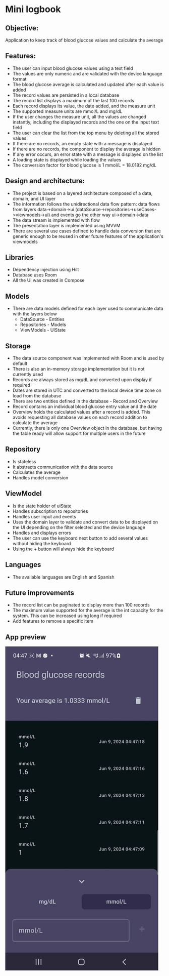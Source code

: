 # Mini logbook

## Objective:
Application to keep track of blood glucose values and calculate the average

## Features:
* The user can input blood glucose values using a text field
* The values are only numeric and are validated with the device language format
* The blood glucose average is calculated and updated after each value is added
* The record values are persisted in a local database
* The record list displays a maximum of the last 100 records
* Each record displays its value, the date added, and the measure unit
* The supported measure units are mmol/L and mg/dL
* If the user changes the measure unit, all the values are changed instantly, including the displayed records and the one on the input text field
* The user can clear the list from the top menu by deleting all the stored values
* If there are no records, an empty state with a message is displayed
* If there are no records, the component to display the average is hidden
* If any error occurs, an error state with a message is displayed on the list
* A loading state is displayed while loading the values
* The conversion factor for blood glucose is 1 mmol/L = 18.0182 mg/dL

## Design and architecture:
* The project is based on a layered architecture composed of a data, domain, and UI layer
* The information follows the unidirectional data flow pattern: data flows from layers data->domain->ui (dataSource->repositories->useCases->viewmodels->ui) and events go the other way ui->domain->data
* The data stream is implemented with flow
* The presentation layer is implemented using MVVM
* There are several use cases defined to handle data conversion that are generic enough to be reused in other future features of the application's viewmodels

## Libraries
* Dependency injection using Hilt
* Database uses Room
* All the UI was created in Compose

## Models
* There are data models defined for each layer used to communicate data with the layers below
  * DataSource - Entities
  * Repositories - Models
  * ViewModels - UIState

## Storage
* The data source component was implemented with Room and is used by default
* There is also an in-memory storage implementation but it is not currently used
* Records are always stored as mg/dL and converted upon display if required
* Dates are stored in UTC and converted to the local device time zone on load from the database
* There are two entities defined in the database - Record and Overview
* Record contains an individual blood glucose entry value and the date
* Overview holds the calculated values after a record is added. This avoids requesting all database values on each record addition to calculate the average
* Currently, there is only one Overview object in the database, but having the table ready will allow support for multiple users in the future

## Repository
* Is stateless
* It abstracts communication with the data source
* Calculates the average
* Handles model conversion

## ViewModel
* Is the state holder of uiState
* Handles subscription to repositories
* Handles user input and events
* Uses the domain layer to validate and convert data to be displayed on the UI depending on the filter selected and the device language
* Handles and displays errors
* The user can use the keyboard next button to add several values without hiding the keyboard
* Using the + button will always hide the keyboard

## Languages
* The available languages are English and Spanish

## Future improvements
* The record list can be paginated to display more than 100 records
* The maximum value supported for the average is the int capacity for the system. This can be increased using long if required
* Add features to remove a specific item

## App preview

![Mini logbook](media/preview.jpeg)
